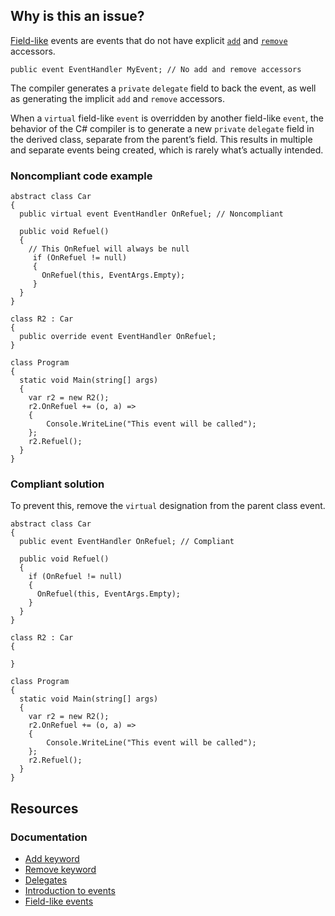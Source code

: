 ## Why is this an issue?

[Field-like](https://learn.microsoft.com/en-us/dotnet/csharp/event-pattern#define-and-raise-field-like-events) events are events that do
not have explicit [`add`](https://learn.microsoft.com/en-us/dotnet/csharp/language-reference/keywords/add) and [`remove`](https://learn.microsoft.com/en-us/dotnet/csharp/language-reference/keywords/remove) accessors.

    public event EventHandler MyEvent; // No add and remove accessors

The compiler generates a `private` `delegate` field to back the event, as well as generating the implicit `add`
and `remove` accessors.

When a `virtual` field-like `event` is overridden by another field-like `event`, the behavior of the C# compiler
is to generate a new `private` `delegate` field in the derived class, separate from the parent’s field. This results in multiple
and separate events being created, which is rarely what’s actually intended.

### Noncompliant code example

    abstract class Car
    {
      public virtual event EventHandler OnRefuel; // Noncompliant
    
      public void Refuel()
      {
        // This OnRefuel will always be null
         if (OnRefuel != null)
         {
           OnRefuel(this, EventArgs.Empty);
         }
      }
    }
    
    class R2 : Car
    {
      public override event EventHandler OnRefuel;
    }
    
    class Program
    {
      static void Main(string[] args)
      {
        var r2 = new R2();
        r2.OnRefuel += (o, a) =>
        {
            Console.WriteLine("This event will be called");
        };
        r2.Refuel();
      }
    }

### Compliant solution

To prevent this, remove the `virtual` designation from the parent class event.

    abstract class Car
    {
      public event EventHandler OnRefuel; // Compliant
    
      public void Refuel()
      {
        if (OnRefuel != null)
        {
          OnRefuel(this, EventArgs.Empty);
        }
      }
    }
    
    class R2 : Car
    {
    
    }
    
    class Program
    {
      static void Main(string[] args)
      {
        var r2 = new R2();
        r2.OnRefuel += (o, a) =>
        {
            Console.WriteLine("This event will be called");
        };
        r2.Refuel();
      }
    }

## Resources

### Documentation

- [Add keyword](https://learn.microsoft.com/en-us/dotnet/csharp/language-reference/keywords/add)
- [Remove keyword](https://learn.microsoft.com/en-us/dotnet/csharp/language-reference/keywords/remove)
- [Delegates](https://learn.microsoft.com/en-us/dotnet/csharp/delegate-class)
- [Introduction to events](https://learn.microsoft.com/en-us/dotnet/csharp/events-overview)
- [Field-like events](https://learn.microsoft.com/en-us/dotnet/csharp/event-pattern#define-and-raise-field-like-events)